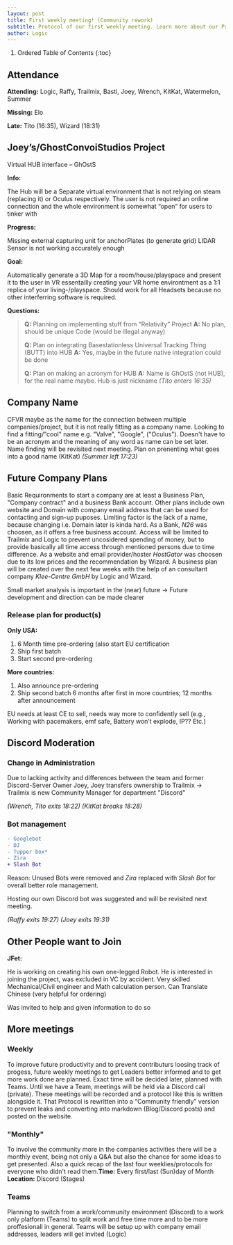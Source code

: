 ```yaml
---
layout: post
title: First weekly meeting! (Community rework)
subtitle: Protocol of our first weekly meeting. Learn more about our Project updates and what progress we have made over the past few weeks.
author: Logic
---
```

1. Ordered Table of Contents
{:toc}

## Attendance

**Attending:** Logic, Raffy, Trailmix, Basti, Joey, Wrench, KitKat, Watermelon, Summer

**Missing:** Elo

**Late:** Tito (16:35), Wizard (18:31)

## Joey’s/GhostConvoiStudios Project

Virtual HUB interface – GhOstS

**Info:**

The Hub will be a Separate virtual environment that is not relying on steam (replacing it) or Oculus respectively. The user is not required an online connection and the whole environment is somewhat “open” for users to tinker with

**Progress:**

Missing external capturing unit for anchorPlates (to generate grid)
LIDAR Sensor is not working accurately enough

**Goal:**

Automatically generate a 3D Map for a room/house/playspace and present it to the user in VR essentailly creating your VR home environtment as a 1:1 replica of your living-/playspace.
Should work for all Headsets because no other interferring software is required.

**Questions:**

>**Q:** Planning on implementing stuff from “Relativity” Project
>**A:** No plan, should be unique Code (would be illegal anyway)
>
>**Q:** Plan on integrating Basestationless Universal Tracking Thing (BUTT) into HUB
>**A:** Yes, maybe in the future native integration could be done
>
> **Q:** Plan on making an acronym for HUB
> **A:** Name is GhOstS (not HUB), for the real name maybe. Hub is just nickname
*(Tito enters 16:35)*

## Company Name

CFVR maybe as the name for the connection between multiple companies/project, but it is not really fitting as a company name.
Looking to find a fitting/"cool" name e.g. "Valve", "Google", ("Oculus"). Doesn't have to be an acronym and the meaning of any word as name can be set later. Name finding will be revisited next meeting.
Plan on prenenting what goes into a good name (KitKat)
*(Summer left 17:23)*

## Future Company Plans

Basic Requironments to start a company are at least a Business Plan, "Company contract" and a business Bank account.
Other plans include own website and Domain with company email address that can be used for contacting and sign-up puposes.
Limiting factor is the lack of a name, because changing i.e. Domain later is kinda hard.
As a Bank, *N26* was choosen, as it offers a free business account. Access will be limited to Trailmix and Logic to prevent uncosidered spending of money, but to provide basically all time access through mentioned persons due to time difference.
As a website and email provider/hoster *HostGator* was choosen due to its low prices and the recommendation by Wizard.
A business plan will be created over the next few weeks with the help of an consultant company *Klee-Centre GmbH* by Logic and Wizard.

Small market analysis is important in the (near) future -> Future development and direction can be made clearer

### Release plan for product(s)

**Only USA:**

1. 6 Month time pre-ordering (also start EU certification
2. Ship first batch
3. Start second pre-ordering

**More countries:**

1. Also announce pre-ordering
2. Ship second batch 6 months after first in more countries; 12 months after announcement

EU needs at least CE to sell, needs way more to confidently sell (e.g., Working with pacemakers, emf safe, Battery won’t explode, IP?? Etc.)

## Discord Moderation

### Change in Administration

Due to lacking activity and differences between the team and former Discord-Server Owner Joey, 
Joey transfers ownership to Trailmix
-> Trailmix is new Community Manager for department "Discord"

*(Wrench, Tito exits 18:22)*
*(KitKat breaks 18:28)*

### Bot management

```diff
- Googlebot
- DJ
- Tupper box*
- Zira
+ Slash Bot
```

Reason: Unused Bots were removed and *Zira* replaced with *Slash Bot* for overall better role management.

Hosting our own Discord bot was suggested and will be revisited next meeting.

*(Raffy exits 19:27)*
*(Joey exits 19:31)*

## Other People want to Join

**JFet:**

He is working on creating his own one-legged Robot. He is interested in joining the project, was excluded in VC by accident. Very skilled Mechanical/Civil engineer and Math calculation person. Can Translate Chinese (very helpful for ordering)

Was invited to help and given information to do so

## More meetings

### Weekly

To improve future productivity and to prevent contributurs loosing track of progess, future weekly meetings to get Leaders better informed and to get more work done are planned.
Exact time will be decided later, planned with Teams.
Until we have a Team, meetings will be held via a Discord call (private).
These meetings will be recorded and a protocol like this is written alongside it.
That Protocol is rewritten into a “Community friendly” version to prevent leaks and converting into markdown (Blog/Discord posts) and posted on the website.

### "Monthly"

To involve the community more in the companies activities there will be a monthly event, being not only a Q&A but also the chance for some ideas to get presented. Also a quick recap of the last four weeklies/protocols for everyone who didn't read them.**Time:** Every first/last (Sun)day of Month
**Location:** Discord (Stages)

### Teams

Planning to switch from a work/community environment (Discord) to a work only platform (Teams) to split work and free time more and to be more proffesionall in general.
Teams will be setup up with company email addresses, leaders will get invited (Logic)
